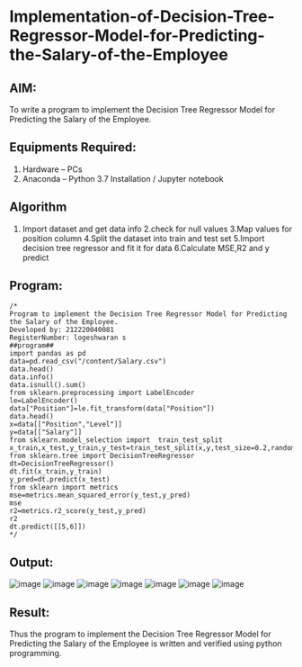 # Implementation-of-Decision-Tree-Regressor-Model-for-Predicting-the-Salary-of-the-Employee

## AIM:
To write a program to implement the Decision Tree Regressor Model for Predicting the Salary of the Employee.

## Equipments Required:
1. Hardware – PCs
2. Anaconda – Python 3.7 Installation / Jupyter notebook

## Algorithm
1. Import dataset and get data info
2.check for null values
3.Map values for position column
4.Split the dataset into train and test set
5.Import decision tree regressor and fit it for data
6.Calculate MSE,R2 and y predict

## Program:
```
/*
Program to implement the Decision Tree Regressor Model for Predicting the Salary of the Employee.
Developed by: 212220040081
RegisterNumber: logeshwaran s
##program##
import pandas as pd
data=pd.read_csv("/content/Salary.csv")
data.head()
data.info()
data.isnull().sum()
from sklearn.preprocessing import LabelEncoder
le=LabelEncoder()
data["Position"]=le.fit_transform(data["Position"])
data.head()
x=data[["Position","Level"]]
y=data[["Salary"]]
from sklearn.model_selection import  train_test_split
x_train,x_test,y_train,y_test=train_test_split(x,y,test_size=0.2,random_state=2)
from sklearn.tree import DecisionTreeRegressor
dt=DecisionTreeRegressor()
dt.fit(x_train,y_train)
y_pred=dt.predict(x_test)
from sklearn import metrics
mse=metrics.mean_squared_error(y_test,y_pred)
mse
r2=metrics.r2_score(y_test,y_pred)
r2
dt.predict([[5,6]])
*/

```

## Output:
![image](https://github.com/ATHDY005/Implementation-of-Decision-Tree-Regressor-Model-for-Predicting-the-Salary-of-the-Employee/assets/84709944/12ea05a0-cb91-4280-8ae7-a397c9f44c19)
![image](https://github.com/ATHDY005/Implementation-of-Decision-Tree-Regressor-Model-for-Predicting-the-Salary-of-the-Employee/assets/84709944/3052261e-a050-485f-b249-29f5e27ca73e)
![image](https://github.com/ATHDY005/Implementation-of-Decision-Tree-Regressor-Model-for-Predicting-the-Salary-of-the-Employee/assets/84709944/13b6e460-c0ef-4535-956e-c4f621f0c824)
![image](https://github.com/ATHDY005/Implementation-of-Decision-Tree-Regressor-Model-for-Predicting-the-Salary-of-the-Employee/assets/84709944/9192a07c-08aa-4922-92ac-cb8b7847f493)
![image](https://github.com/ATHDY005/Implementation-of-Decision-Tree-Regressor-Model-for-Predicting-the-Salary-of-the-Employee/assets/84709944/f0120563-ddf3-49af-9345-7b5e79c93ebf)
![image](https://github.com/ATHDY005/Implementation-of-Decision-Tree-Regressor-Model-for-Predicting-the-Salary-of-the-Employee/assets/84709944/0c87715f-6f69-4556-8e42-2baa21660c71)
![image](https://github.com/ATHDY005/Implementation-of-Decision-Tree-Regressor-Model-for-Predicting-the-Salary-of-the-Employee/assets/84709944/535a5426-80a4-4271-ae04-cbcf81dcdbdc)


## Result:
Thus the program to implement the Decision Tree Regressor Model for Predicting the Salary of the Employee is written and verified using python programming.

